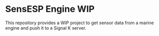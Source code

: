 # SensESP Engine WIP

This repository provides a WIP project to get sensor data from a marine engine and push it to a Signal K server.
